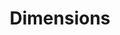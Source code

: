 ---
bigquery: https://console.cloud.google.com/bigquery?p=covid-19-dimensions-ai&page=table&d=data&t=publications
contributors: Digital Science, https://www.digital-science.com/
cost: Free for personal, non-commercial use.
description: Dimensions contains more than 100 million publications, ranging from
  articles published in scholarly journals, books and book chapters, to preprints
  and conference proceedings. All publications are contextualized with linked data
  sets, funding, publications, patents, clinical trials, and policy documents. You
  can also view associated categories, funders, institutions, and researcher profiles.
documentation: https://docs.dimensions.ai/bigquery/index.html
last_edit: 04/09/2022, 18:00:00
location: https://www.dimensions.ai/products/free/
maintained_by: Digital Science, https://www.digital-science.com/
schema_fields:
- original_assignee
- family_members_ids
- external_ids
- volume
- subtitles
- open_access_categories
- category_rcdc
- citations
- current_assignee_countries
- funding_amount
- funding_cny
- categories
- original_assignee_orgs
- funding_aud
- research_org_city_names
- funder_org_acronyms
- funder_orgs
- publication_date
- category_hrcs_hc
- application_number
- foa_number
- family_count
- proceedings_title
- funding_gbp
- repository_id
- types
- id
- current_assignee_orgs
- category_hrcs_rac
- pmid
- name
- funder_org
- funding_chf
- created_date
- publisher
- category_hra
- license
- relationships
- book_title
- book_series_title
- start_date
- start_year
- altmetrics
- editors
- research_org_country_names
- research_org_cities
- funding_usd
- jurisdiction
- language
- brief_title
- pmcid
- category_icrp_ct
- funder_org_countries
- expiration_year
- priority_date
- filing_year
- funder_countries
- legal_events
- original_abstract
- clinical_trial_ids
- ipcr
- labels
- repository_url
- associated_grant_ids
- parent_id
- interventions
- phase
- legal_status
- category_sdg
- category_bra
- embargo_date
- funding_eur
- original_title
- acronyms
- abstract
- research_org_countries
- concepts
- category_uoa
- registry
- conference
- date_online
- journal
- associated_publication_pmid
- research_org_state_names
- isbn
- publication_ids
- funder_org_cities
- mesh_terms
- end_year
- funding_jpy
- end_date
- funding_currency
- issue
- funding_details
- filing_status
- open_access_categories_v2
- date
- source_id
- conditions
- citations_count
- metrics
- organisation_details
- associated_publication_doi
- active_years
- links
- kind
- researcher_ids
- supporting_grant_ids
- current_assignee
- established
- research_orgs
- cpc
- funding_nzd
- reference_ids
- cited_by_ids
- description
- type
- eisbn
- journal_lists
- date_normal
- category_for
- funding_cad
- wikipedia_url
- patent_ids
- funder_org_state_codes
- date_print
- associated_publication_id
- repository_name
- year
- status
- original_assignee_countries
- pages
- mesh_headings
- resulting_publication_ids
- acknowledgements
- associated_publication_arxiv_id
- assignee_countries
- date_inserted
- citation_string
- aliases
- granted_date
- arxiv_id
- date_imported_gbq
- authors
- category_icrp_cso
- filing_date
- address
- grant_number
- title
- linkout
- priority_year
- doi
- resulting_publication_doi
- research_org_state_codes
- date_modified
- granted_year
- acronym
- investigators
- email_address
- expiration_date
- assignee_orgs
- publication_year
- inventor_names
- family_id
- gender
shortname: dimensions
tags:
- scholarly literature
- patents
- funding
- clinical trials
- academic profiles
terms_of_use: 'Use of both the Dimensions COVID-19 dataset and full Dimensions dataset
  are subject to the Dimensions Terms of use: https://www.dimensions.ai/policies-terms-legal '
title: Dimensions
uuid: dcff88bd-fe6b-4fdb-8159-809bf9d7bc1c
---